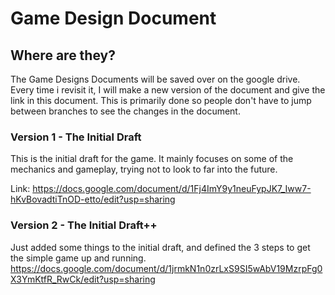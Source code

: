# Game Design Document

## Where are they?

The Game Designs Documents will be saved over on the google drive. Every time i revisit it, I will make a new version of the document and give the link in this document.
This is primarily done so people don't have to jump between branches to see the changes in the document.

### Version 1 - The Initial Draft

This is the initial draft for the game. It mainly focuses on some of the mechanics and gameplay, trying not to look to far into the future.

Link: https://docs.google.com/document/d/1Fj4ImY9y1neuFypJK7_Iww7-hKvBovadtiTnOD-etto/edit?usp=sharing

### Version 2 - The Initial Draft++

Just added some things to the initial draft, and defined the 3 steps to get the simple game up and running.
https://docs.google.com/document/d/1jrmkN1n0zrLxS9SI5wAbV19MzrpFg0X3YmKtfR_RwCk/edit?usp=sharing
